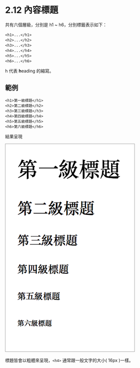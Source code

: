 # 2.12 內容標題

共有六個層級，分別是 h1 \~ h6，分別標籤表示如下：

`<h1>...</h1>`\
`<h2>...</h2>`\
`<h3>...</h3>`\
`<h4>...</h4>`\
`<h5>...</h5>`\
`<h6>...</h6>`

h 代表 **h**eading 的縮寫。

## 範例

```markup
<h1>第一級標題</h1>
<h2>第二級標題</h2>
<h3>第三級標題</h3>
<h4>第四級標題</h4>
<h5>第五級標題</h5>
<h6>第六級標題</h6>
```

結果呈現

![](../.gitbook/assets/biao-ti-.png)

標題皆會以粗體來呈現，`<h4>` 通常跟一般文字的大小( 16px )一樣。


